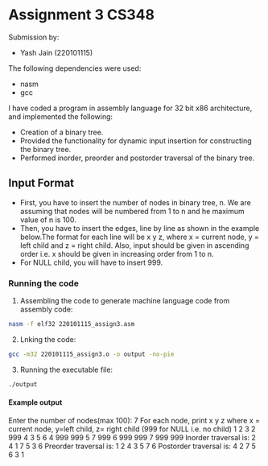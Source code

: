 # Assignment 3 CS348
Submission by:
- Yash Jain (220101115)

The following dependencies were used:
- nasm
- gcc

I have coded a program in assembly language for 32 bit x86 architecture, and implemented the following:
- Creation of a binary tree.
- Provided the functionality for dynamic input insertion for constructing the binary tree.
- Performed inorder, preorder and postorder traversal of the binary tree.


## Input Format

- First, you have to insert the number of nodes in binary tree, n. We are assuming that nodes will be numbered from 1 to n and he maximum value of n is 100.
- Then, you have to insert the edges, line by line as shown in the example below.The format for each line will be x y z, where x = current node, y = left child and z = right child. Also, input should be given in ascending order i.e. x should be given in increasing order from 1 to n.
- For NULL child, you will have to insert 999.

### Running the code
1. Assembling the code to generate machine language code from assembly code:

```bash
nasm -f elf32 220101115_assign3.asm
```

2. Lnking the code:
```bash
gcc -m32 220101115_assign3.o -o output -no-pie
```
3. Running the executable file:
```bash
./output
```

#### Example output

Enter the number of nodes(max 100): 7
For each node, print x y z where x = current node, y=left child, z= right child (999 for NULL i.e. no child)
1 2 3
2 999 4
3 5 6
4 999 999
5 7 999
6 999 999
7 999 999
Inorder traversal is: 2 4 1 7 5 3 6 Preorder traversal is: 1 2 4 3 5 7 6 Postorder traversal is: 4 2 7 5 6 3 1


